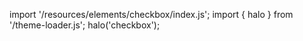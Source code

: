 <!--
type: template
name: checkbox
-->

import '/resources/elements/checkbox/index.js';
import { halo } from '/theme-loader.js';
halo('checkbox');
